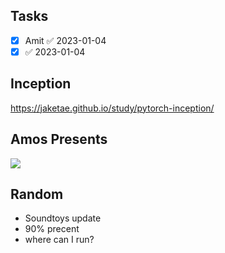 ## Tasks

- [x] Amit ✅ 2023-01-04
- [x]  ✅ 2023-01-04

## Inception

https://jaketae.github.io/study/pytorch-inception/




## Amos Presents 

![](https://i.imgur.com/dcxF7f0.jpg)


## Random
- Soundtoys update
- 90% precent
- where can I run?